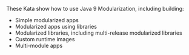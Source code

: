 These Kata show how to use Java 9 Modularization, including building:

- Simple modularized apps
- Modularized apps using libraries
- Modularized libraries, including multi-release modularized libraries
- Custom runtime images
- Multi-module apps
